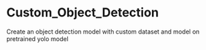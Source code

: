 # Custom_Object_Detection
Create an object detection model with custom dataset and model on pretrained yolo model
